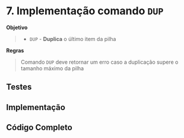 # 7. Implementação comando `DUP`

**Objetivo**
> * `DUP` - **Duplica** o último item da pilha

**Regras**
> Comando `DUP` deve retornar um erro caso a duplicação supere o tamanho máximo da pilha

## Testes

## Implementação

## Código Completo
